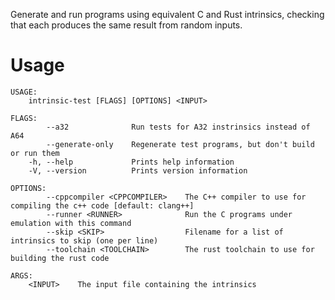 Generate and run programs using equivalent C and Rust intrinsics, checking that
each produces the same result from random inputs.

# Usage
```
USAGE:
    intrinsic-test [FLAGS] [OPTIONS] <INPUT>

FLAGS:
        --a32              Run tests for A32 instrinsics instead of A64
        --generate-only    Regenerate test programs, but don't build or run them
    -h, --help             Prints help information
    -V, --version          Prints version information

OPTIONS:
        --cppcompiler <CPPCOMPILER>    The C++ compiler to use for compiling the c++ code [default: clang++]
        --runner <RUNNER>              Run the C programs under emulation with this command
        --skip <SKIP>                  Filename for a list of intrinsics to skip (one per line)
        --toolchain <TOOLCHAIN>        The rust toolchain to use for building the rust code

ARGS:
    <INPUT>    The input file containing the intrinsics
```
